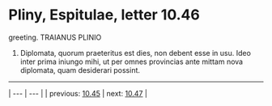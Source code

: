 # Pliny, Espitulae, letter 10.46

greeting. TRAIANUS PLINIO



1. Diplomata, quorum praeteritus est dies, non debent esse in usu. Ideo inter prima iniungo mihi, ut per omnes provincias ante mittam nova diplomata, quam desiderari possint.



---

| --- | --- |
| previous: [10.45](../10.45/) | next: [10.47](../10.47/) |